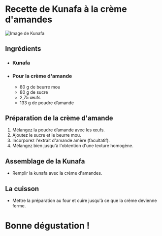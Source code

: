 # Recette de Kunafa à la crème d'amandes

![Image de Kunafa](URL_DE_L_IMAGE)

## Ingrédients

- ### Kunafa

- ### Pour la crème d'amande
  - 80 g de beurre mou
  - 80 g de sucre
  - 2,75 œufs
  - 133 g de poudre d’amande

## Préparation de la crème d'amande
1. Mélangez la poudre d’amande avec les œufs.
2. Ajoutez le sucre et le beurre mou.
3. Incorporez l'extrait d'amande amère (facultatif).
4. Mélangez bien jusqu'à l'obtention d'une texture homogène.

## Assemblage de la Kunafa
- Remplir la kunafa avec la crème d'amandes.

## La cuisson
- Mettre la préparation au four et cuire jusqu'à ce que la crème devienne ferme.

# Bonne dégustation !
